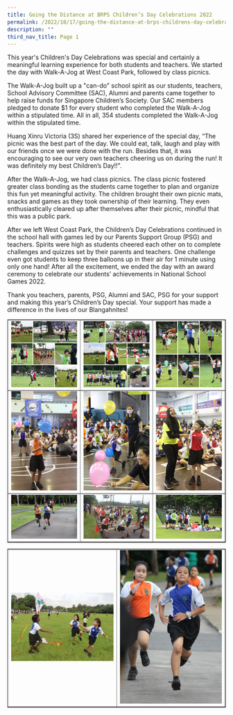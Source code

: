 ```yaml
---
title: Going the Distance at BRPS Children’s Day Celebrations 2022
permalink: /2022/10/17/going-the-distance-at-brps-childrens-day-celebrations-2022/
description: ""
third_nav_title: Page 1
---
```

<p>This year's Children's Day Celebrations was special and certainly a meaningful learning experience for both students and teachers. We started the day with Walk-A-Jog at West Coast Park, followed by class picnics.</p>
<p>The Walk-A-Jog built up a "can-do" school spirit as our students, teachers, School Advisory Committee (SAC), Alumni and parents came together to help raise funds for Singapore Children&rsquo;s Society. Our SAC members pledged to donate $1 for every student who completed the Walk-A-Jog within a stipulated time. All in all, 354 students completed the Walk-A-Jog within the stipulated time.</p>
<p>Huang Xinru Victoria (3S) shared her experience of the special day,&nbsp;&ldquo;The picnic was the best part of the day. We could eat, talk, laugh and play with our friends once we were done with the run. Besides that, it was encouraging to see our very own teachers cheering us on during the run! It was definitely my best Children&rsquo;s Day!!".</p>
<p>After the Walk-A-Jog, we had class picnics. The class picnic fostered greater class bonding as the students came together to plan and organize this&nbsp;fun yet meaningful activity. The children brought their own picnic mats, snacks and games as they took ownership of their learning. They even enthusiastically cleared up after themselves after their picnic, mindful that this was a public park.</p>
<p>After we left West Coast Park, the Children&rsquo;s Day Celebrations continued in the school hall with games led by our Parents Support Group (PSG) and teachers. Spirits were high as students cheered each other on to complete challenges and quizzes set by their parents and teachers. One challenge even got students to keep three balloons up in their air for 1 minute using only one hand! After all the excitement, we ended the day with an award ceremony to celebrate our students&rsquo; achievements in National School Games 2022.</p>
<p>Thank you teachers, parents, PSG, Alumni and SAC, PSG for your support and making this year&rsquo;s Children&rsquo;s Day special. Your support has made a difference in the lives of our Blangahnites!</p>
<table style="border-collapse: collapse; width: 100%;" border="1">
<tbody>
<tr>
<td style="width: 33.3333%;"><img src="/images/cdc1.jpg"></td>
<td style="width: 33.3333%;"><img src="/images/cdc2.jpg"></td>
<td style="width: 33.3333%;"><img src="/images/cdc3.jpg"></td>
</tr>
<tr>
<td style="width: 33.3333%;"><img src="/images/cdc4.jpg"></td>
<td style="width: 33.3333%;"><img src="/images/cdc5.png"></td>
<td style="width: 33.3333%;"><img src="/images/cdc6.png"></td>
</tr>
<tr>
<td style="width: 33.3333%;"><img src="/images/cdc7.png"></td>
<td style="width: 33.3333%;"><img src="/images/cdc8.jpg"></td>
<td style="width: 33.3333%;"><img src="/images/cdc9.png"></td>
</tr>
</tbody>
</table>
<table style="border-collapse: collapse; width: 100%;" border="1">
<tbody>
<tr>
<td style="width: 50%;"><img src="/images/cdc10.png"></td>
<td style="width: 50%;"><img src="/images/cdc11.png"></td>
</tr>
</tbody>
</table>